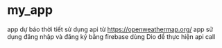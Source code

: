 # my_app

app dự báo thời tiết sử dụng api từ https://openweathermap.org/
app sử dụng đăng nhập và đăng ký bằng firebase
dùng Dio để thực hiện api call
